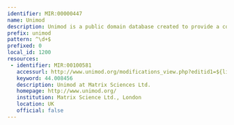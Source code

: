 ```yaml
---
identifier: MIR:00000447
name: Unimod
description: Unimod is a public domain database created to provide a community supported, comprehensive database of protein modifications for mass spectrometry applications. That is, accurate and verifiable values, derived from elemental compositions, for the mass differences introduced by all types of natural and artificial modifications. Other important information includes any mass change, (neutral loss), that occurs during MS/MS analysis, and site specificity, (which residues are susceptible to modification and any constraints on the position of the modification within the protein or peptide).
prefix: unimod
pattern: ^\d+$
prefixed: 0
local_id: 1200
resources:
 - identifier: MIR:00100581
   accessurl: http://www.unimod.org/modifications_view.php?editid1=${lid}
   keyword: 44.008456
   description: Unimod at Matrix Sciences Ltd.
   homepage: http://www.unimod.org/
   institution: Matrix Science Ltd., London
   location: UK
   official: false
---
```

